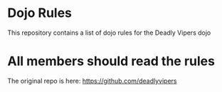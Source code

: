 Dojo Rules
==========

This repository contains a list of dojo rules for the Deadly Vipers dojo

# All members should read the rules

The original repo is here: https://github.com/deadlyvipers